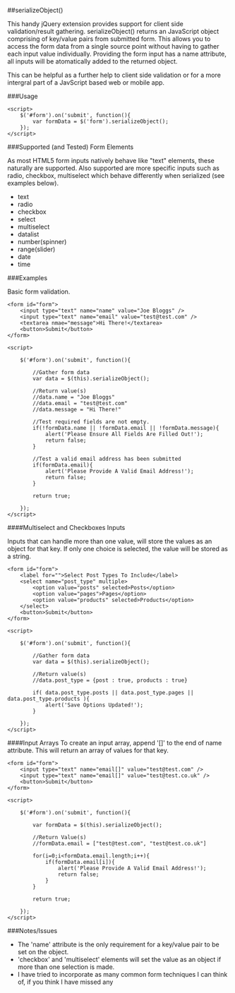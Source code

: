 ##serializeObject()

This handy jQuery extension provides support for client side validation/result gathering.
serializeObject() returns an JavaScript object comprising of key/value pairs from submitted form.
This allows you to access the form data from a single source point without having to gather each input value individually.
Providing the form input has a name attribute, all inputs will be atomatically added to the returned object.

This can be helpful as a further help to client side validation or for a more intergral part of a JavScript based web or mobile app.

###Usage

	<script>
	    $('#form').on('submit', function(){
	        var formData = $('form').serializeObject();
	    }); 
	</script>

###Supported (and Tested) Form Elements

As most HTML5 form inputs natively behave like "text" elements, these naturally are supported.
Also supported are more specific inputs such as radio, checkbox, multiselect which behave differently when serialized (see examples below).

- text
- radio
- checkbox
- select
- multiselect
- datalist
- number(spinner)
- range(slider)
- date
- time

###Examples

Basic form validation.

	<form id="form">
		<input type="text" name="name" value="Joe Bloggs" />
		<input type="text" name="email" value="test@test.com" />
		<textarea nmae="message">Hi There!</textarea>
		<button>Submit</button>
	</form>

	<script>

	    $('#form').on('submit', function(){
			
			//Gather form data
	        var data = $(this).serializeObject();

	        //Return value(s)
	        //data.name = "Joe Bloggs"
	        //data.email = "test@test.com"
	        //data.message = "Hi There!"
			
			//Test required fields are not empty.
			if(!formData.name || !formData.email || !formData.message){
				alert('Please Ensure All Fields Are Filled Out!');
				return false;
			}
		
			//Test a valid email address has been submitted
			if(formData.email){
				alert('Please Provide A Valid Email Address!');
				return false;
			}

			return true;

	    }); 
	</script>


####Multiselect and Checkboxes Inputs

Inputs that can handle more than one value, will store the values as an object for that key. If only one choice is selected, the value will be stored as a string.

	<form id="form">
		<label for="">Select Post Types To Include</label>
		<select name="post_type" multiple>
			<option value="posts" selected>Posts</option>
			<option value="pages">Pages</option>
			<option value="products" selected>Products</option>
		</select>
		<button>Submit</button>
	</form>

	<script>

	    $('#form').on('submit', function(){

	       	//Gather form data
	        var data = $(this).serializeObject();

	        //Return value(s)
	        //data.post_type = {post : true, products : true}

	        if( data.post_type.posts || data.post_type.pages || data.post_type.products ){
				alert('Save Options Updated!');
	        }

	    });
	</script>


####Input Arrays
To create an input array, append '[]' to the end of name attribute. This will return an array of values for that key.

	<form id="form">
		<input type="text" name="email[]" value="test@test.com" />
		<input type="text" name="email[]" value="test@test.co.uk" />
		<button>Submit</button>
	</form>

	<script>

	    $('#form').on('submit', function(){

	        var formData = $(this).serializeObject();
			
			//Return Value(s)
	        //formData.email = ["test@test.com", "test@test.co.uk"]

			for(i=0;i<formData.email.length;i++){
				if(formData.email[i]){
					alert('Please Provide A Valid Email Address!');
					return false;
				}
			}

			return true;

	    }); 
	</script>

###Notes/Issues

- The 'name' attribute is the only requirement for a key/value pair to be set on the object.
- 'checkbox' and 'multiselect' elements will set the value as an object if more than one selection is made.
- I have tried to incorporate as many common form techniques I can think of, if you think I have missed any


